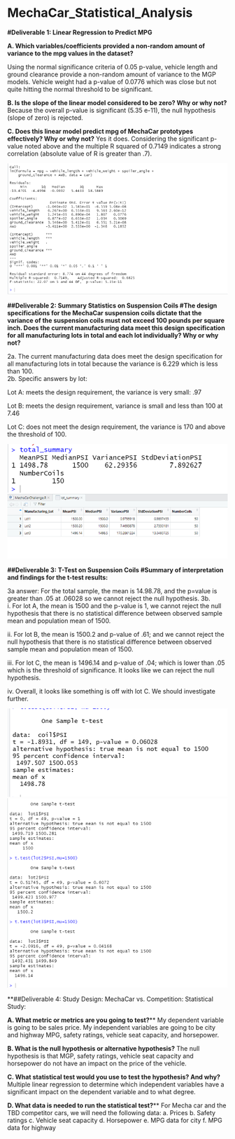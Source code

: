 # MechaCar_Statistical_Analysis
**#Deliverable 1: Linear Regression to Predict MPG**


**A.  Which variables/coefficients provided a non-random amount of variance to the mpg values in the dataset?**

Using the normal significance criteria of 0.05 p-value, vehicle length and ground clearance provide a non-random amount of variance to the MGP models.  Vehicle weight had a p-value of 0.0776 which was close but not quite hitting the normal threshold to be significant.

**B.  Is the slope of the linear model considered to be zero? Why or why not?**
Because the overall p-value is significant (5.35 e-11), the null hypothesis (slope of zero) is rejected.

**C.  Does this linear model predict mpg of MechaCar prototypes effectively? Why or why not?**
Yes it does.  Considering the significant p-value noted above and the multiple R squared of 0.7149 indicates a strong correlation (absolute value of R is greater than .7).  

![image_name](https://github.com/jessicameyer23/MechaCar_Statistical_Analysis/blob/main/deliverable%201%20image%202022-03-27%20090146.png)




**##Deliverable 2: Summary Statistics on Suspension Coils
#The design specifications for the MechaCar suspension coils dictate that the variance of the suspension coils must not exceed 100 pounds per square inch. Does the current manufacturing data meet this design specification for all manufacturing lots in total and each lot individually? Why or why not?**

2a.   The current manufacturing data does meet the design specification for all manufacturing lots in total because the variance is 6.229 which is less than 100.  
2b.  Specific answers by lot:

Lot A:  meets the design requirement, the variance is very small:  .97

Lot B: meets the design requirement, variance is small and less than 100 at 7.46

Lot C:  does not meet the design requirement, the variance is 170 and above the threshold of 100.


![image_name](https://github.com/jessicameyer23/MechaCar_Statistical_Analysis/blob/main/deliverable%202%20a%20image%202022-03-27%20090146.png)
![image_name](https://github.com/jessicameyer23/MechaCar_Statistical_Analysis/blob/main/deliverable%202b%20image2022-03-27%20095822.png)





**##Deliverable 3: T-Test on Suspension Coils
#Summary of interpretation and findings for the t-test results:** 

3a answer:  For the total sample, the mean is 14.98.78, and the p=value is greater than .05 at .06028 so we cannot reject the null hypothesis.
3b.  
i.  For lot A, the mean is 1500 and the p-value is 1, we cannot reject the null hypothesis that there is no statistical difference between observed sample mean and population mean of 1500.

ii.   For lot B, the mean is 1500.2 and p-value of .61; and we cannot reject the null hypothesis that there is no statistical difference between observed sample mean and population mean of 1500.

iii.  For lot C, the mean is 1496.14 and p-value of .04; which is lower than .05 which is the threshold of significance.  It looks like we can reject the null hypothesis.  

iv.  Overall, it looks like something is off with lot C.  We should investigate further.  



![image_name](https://github.com/jessicameyer23/MechaCar_Statistical_Analysis/blob/main/deliverable%203a%20image2022-03-27%20095822.png)
![image_name](https://github.com/jessicameyer23/MechaCar_Statistical_Analysis/blob/main/deliverable%203b%20image2022-03-27%20095822.png)


**##Deliverable 4: Study Design:  MechaCar vs. Competition:
Statistical Study:

**A.  What metric or metrics are you going to test?****
My dependent variable is going to be sales price.  My independent variables are going to be  city and highway MPG, safety ratings, vehicle seat capacity, and horsepower.

**B.  What is the null hypothesis or alternative hypothesis?**
The null hypothesis is that MGP, safety ratings, vehicle seat capacity and horsepower do not have an impact on the price of the vehicle.  

**C.  What statistical test would you use to test the hypothesis? And why?**
Multiple linear regression to determine which independent variables have a significant impact on the dependent variable and to what degree.

**D.  What data is needed to run the statistical test?****
For Mecha car and the TBD competitor cars, we will need the following data:
a.	 Prices
b.	Safety ratings
c.	Vehicle seat capacity
d.	Horsepower
e.	MPG data for city 
f.	MPG data for highway

